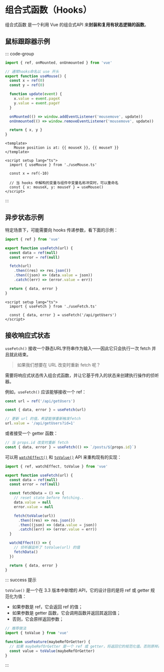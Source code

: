 # 组合式函数（Hooks）

组合式函数 是一个利用 Vue 的组合式API 来**封装和复用有状态逻辑的函数**。



## 鼠标跟踪器示例

::: code-group

```ts [useMouse.ts]
import { ref, onMounted, onUnmounted } from 'vue'

// 通常hooks命名以 use 开头
export function useMouse() {
  const x = ref(0)
  const y = ref(0)

  function update(event) {
    x.value = event.pageX
    y.value = event.pageY
  }

  onMounted(() => window.addEventListener('mousemove', update))
  onUnmounted(() => window.removeEventListener('mousemove', update))

  return { x, y }
}
```

```vue [App.vue] {11}
<template>
	Mouse position is at: {{ mouseX }}, {{ mouseY }}
</template>

<script setup lang="ts">
  import { useMouse } from './useMouse.ts'
  
  const x = ref(-10)

  // 当 hooks 中解构的变量与组件中变量名称冲突时，可以重命名
  const { x: mouseX, y: mouseY } = useMouse()
</script>
```

:::



## 异步状态示例

特定场景下，可能需要向 hooks 传递参数，看下面的示例：

```ts [useFetch.ts] {3}
import { ref } from 'vue'

export function useFetch(url) {
  const data = ref(null)
  const error = ref(null)

  fetch(url)
    .then((res) => res.json())
    .then((json) => (data.value = json))
    .catch((err) => (error.value = err))

  return { data, error }
}
```

```vue [App.vue] {4}
<script setup lang="ts">
  import { useFetch } from './useFetch.ts'

  const { data, error } = useFetch('/api/getUsers')
</script>
```



## 接收响应式状态

`useFetch()` 接收一个静态URL字符串作为输入——因此它只会执行一次 fetch 并且就此结束。

>如果我们想要在 URL 改变时重新 fetch 呢？

需要将响应式状态传入组合式函数，并让它基于传入的状态来创建执行操作的侦听器。

例如，`useFetch()` 应该能够接收一个 ref：

```ts
const url = ref('/api/getUsers')

const { data, error } = useFetch(url)

// 更新 url 的值，希望能够重新触发fetch
url.value = '/api/getUsers?id=1'
```

或者接受一个 getter 函数：

```ts
// 当 props.id 改变时重新 fetch
const { data, error } = useFetch(() => `/posts/${props.id}`)
```

可以用 [`watchEffect()`](https://cn.vuejs.org/api/reactivity-core.html#watcheffect) 和 [`toValue()`](https://cn.vuejs.org/api/reactivity-utilities.html#tovalue) API 来重构现有的实现：

```ts {12}
import { ref, watchEffect, toValue } from 'vue'

export function useFetch(url) {
  const data = ref(null)
  const error = ref(null)

  const fetchData = () => {
    // reset state before fetching..
    data.value = null
    error.value = null

    fetch(toValue(url))
      .then((res) => res.json())
      .then((json) => (data.value = json))
      .catch((err) => (error.value = err))
  }

  watchEffect(() => {
    // 侦听器监听了 toValue(url) 的值
    fetchData()
  })

  return { data, error }
}
```

::: success 提示

`toValue()` 是一个在 3.3 版本中新增的 API，它的设计目的是将 ref 或 getter 规范化为值：

- 如果参数是 ref，它会返回 ref 的值；
- 如果参数是 getter 函数，它会调用函数并返回其返回值；
- 否则，它会原样返回参数；

```ts
// 推荐做法
import { toValue } from 'vue'

function useFeature(maybeRefOrGetter) {
  // 如果 maybeRefOrGetter 是一个 ref 或 getter，将返回它的规范化值。否则原样返回。
  const value = toValue(maybeRefOrGetter)
}
```

:::